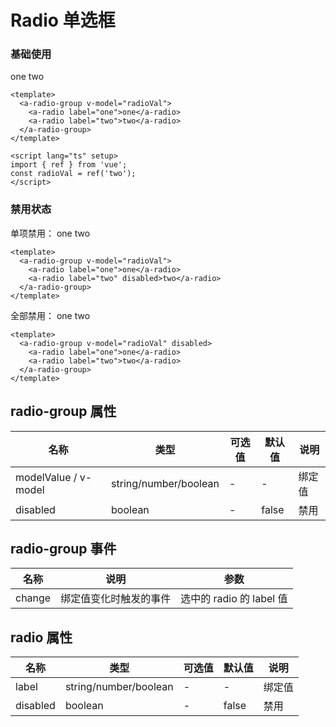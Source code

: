 # Radio 单选框

### 基础使用

  <a-radio-group v-model="radioVal1">
    <a-radio label="one">one</a-radio>
    <a-radio label="two">two</a-radio>
  </a-radio-group>

```vue
<template>
  <a-radio-group v-model="radioVal">
    <a-radio label="one">one</a-radio>
    <a-radio label="two">two</a-radio>
  </a-radio-group>
</template>

<script lang="ts" setup>
import { ref } from 'vue';
const radioVal = ref('two');
</script>
```

### 禁用状态

单项禁用：
<a-radio-group v-model="radioVal2">
<a-radio label="one">one</a-radio>
<a-radio label="two" disabled>two</a-radio>
</a-radio-group>

```vue
<template>
  <a-radio-group v-model="radioVal">
    <a-radio label="one">one</a-radio>
    <a-radio label="two" disabled>two</a-radio>
  </a-radio-group>
</template>
```

全部禁用：
<a-radio-group v-model="radioVal3" disabled>
<a-radio label="one">one</a-radio>
<a-radio label="two" >two</a-radio>
</a-radio-group>

```vue
<template>
  <a-radio-group v-model="radioVal" disabled>
    <a-radio label="one">one</a-radio>
    <a-radio label="two">two</a-radio>
  </a-radio-group>
</template>
```

## radio-group 属性

| 名称                 | 类型                  | 可选值 | 默认值 | 说明   |
| -------------------- | --------------------- | ------ | ------ | ------ |
| modelValue / v-model | string/number/boolean | -      | -      | 绑定值 |
| disabled             | boolean               | -      | false  | 禁用   |

## radio-group 事件

| 名称   | 说明                   | 参数                     |
| ------ | ---------------------- | ------------------------ |
| change | 绑定值变化时触发的事件 | 选中的 radio 的 label 值 |

## radio 属性

| 名称     | 类型                  | 可选值 | 默认值 | 说明   |
| -------- | --------------------- | ------ | ------ | ------ |
| label    | string/number/boolean | -      | -      | 绑定值 |
| disabled | boolean               | -      | false  | 禁用   |

<script lang="ts" setup>
import { ref } from "vue";
const radioVal1 = ref('two');
const radioVal2 = ref('one');
const radioVal3 = ref('one');
</script>
